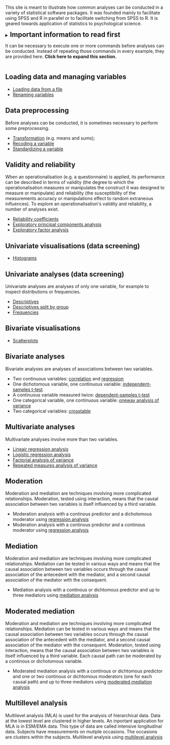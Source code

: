 This site is meant to illustrate how common analyses can be conducted in a variety of statistical software packages. It was founded mainly to facilitate using SPSS and R in parallel or to facilitate switching from SPSS to R. It is geared towards application of statistics to psychological science.

<details>
  <summary>
    <h2 style="display:inline">Important information to read first</h2>
    <p>It can be necessary to execute one or more commands before analyses can be conducted. Instead of repeating those commands in every example, they are provided here. <strong>Click here to expand this section.</strong></p>
  </summary>

<h3>SPSS</h3>

<p>Before running commands in SPSS, two things are first required. First, the data have to be loaded (see the dedicated section below). Second, that dataset must be activated. In this example, we will assume the dataset is called <code class="highlighter-rouge">dat</code>:</p>

<pre>
DATASET ACTIVATE dat.
</pre>

<h3>R</h3>

<p>Most examples here use an R package called <code class="highlighter-rouge">userfriendlyscience</code> because it contains a large number of functions designed to act similar to their SPSS counterparts. This package, therefore, first has to be installed:</p>

<pre class="language-r highlighter-rouge">
install.packages('userfriendlyscience');
</pre>

<p>This only has to happen once: after it has been installed, it will remain available. However, it will still have to be loaded in every R session using:</p>

<pre class="language-r highlighter-rouge">
require('userfriendlyscience');
</pre>

<p>In addition, the data have to be loaded (see the dedicated section below).</p>

</details>

## Loading data and managing variables

- [Loading data from a file](loading-data-from-file.html)
- [Renaming variables](renaming-variables.html)

## Data preprocessing

Before analyses can be conducted, it is sometimes necessary to perform some preprocessing.

- [Transformation](transformation.html) (e.g. means and sums);
- [Recoding a variable](recoding.html)
- [Standardizing a variable](standardizing.html)

## Validity and reliability

When an operationalisation (e.g. a questionnaire) is applied, its performance can be described in terms of validity (the degree to which the operationalisation measures or manipulates the construct it was designed to measure or manipulate) and reliability (the susceptibility of the measurements accuracy or manipulations effect to random extraneous influences). To explore an operationalisation's validity and reliability, a number of analyses exist.

- [Reliability coefficients](reliability.html)
- [Exploratory principal components analysis](factor-analysis-pca-exploratory.html)
- [Exploratory factor analysis](factor-analysis-pfa-exploratory.html)

## Univariate visualisations (data screening)

- [Histograms](histogram.html)

## Univariate analyses (data screening)

Univariate analyses are analyses of only one variable, for example to inspect distributions or frequencies.

- [Descriptives](descriptives.html)
- [Descriptives split by group](descriptives-by-group.html)
- [Frequencies](frequencies.html)

## Bivariate visualisations

- [Scatterplots](scatterplot.html)

## Bivariate analyses

Bivariate analyses are analyses of associations between two variables.

- Two continuous variables: [correlation](correlation.html) and [regression](regression-single.html)
- One dichotomous variable, one continuous variable: [independent-samples t-test](t-test-independent.html)
- A continuous variable measured twice: [dependent-samples t-test](t-test-dependent.html)
- One categorical variable, one continuous variable: [oneway analysis of variance](anova-oneway.html)
- Two categorical variables: [crosstable](crosstab.html)

## Multivariate analyses

Multivariate analyses involve more than two variables.

- [Lineair regression analysis](regression-multiple.html)
- [Logistic regression analysis](regression-logistic-multiple.html)
- [Factorial analysis of variance](anova-factorial.html)
- [Repeated measures analysis of variance](anova-repeated-measures.html)

## Moderation

Moderation and mediation are techniques involving more complicated relationships. Moderation, tested using interaction, means that the causal association between two variables is itself influenced by a third variable. 

- Moderation analysis with a continous predictor and a dichotomous moderator using [regression analysis](regression-moderation-dichotomous-moderator.html)
- Moderation analysis with a continous predictor and a continous moderator using [regression analysis](regression-moderation-continuous-moderator.html)

## Mediation

Moderation and mediation are techniques involving more complicated relationships. Mediation can be tested in various ways and means that the causal association between two variables occurs through the causal association of the antecedent with the mediator, and a second causal association of the mediator with the consequent.

- Mediation analysis with a continous or dichtomous predictor and up to three mediators using [mediation analysis](mediation.html)


## Moderated mediation

Moderation and mediation are techniques involving more complicated relationships. Mediation can be tested in various ways and means that the causal association between two variables occurs through the causal association of the antecedent with the mediator, and a second causal association of the mediator with the consequent. Moderation, tested using interaction, means that the causal association between two variables is itself influenced by a third variable. Each causal path can be moderated by a continous or dichotomous variable.

- Moderated mediation analysis with a continous or dichtomous predictor and one or two continous or dichtomous moderators (one for each causal path) and up to three mediators using [moderated mediation analysis](moderatedMediation.html)



## Multillevel analysis

Multilevel analysis (MLA) is used for the analysis of hierarchical data. Data at the lowest level are clustered in higher levels. An inportant application for MLA is in ESM/EMA data. This type of data are called intensive longitudinal data. Subjects have measurements on mutiple occasions. The occasions are clusters within the subjects.
Multilevel analysis using [multilevel analysis](multilevel_analysis.html)


